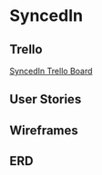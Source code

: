 # SyncedIn

## Trello
[SyncedIn Trello Board](https://trello.com/b/9JXfmceJ/syncedin)

## User Stories

## Wireframes

## ERD
